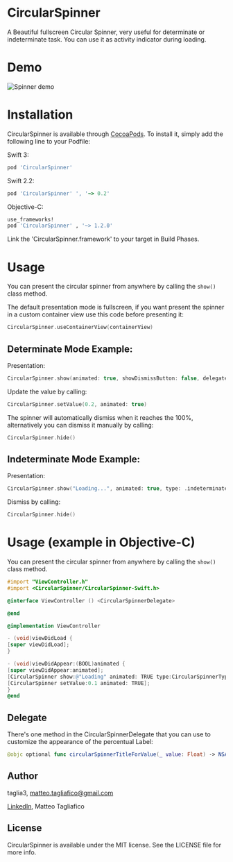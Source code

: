 # CircularSpinner
A Beautiful fullscreen Circular Spinner, very useful for determinate or indeterminate task. You can use it as activity indicator during loading.

# Demo

![Spinner demo](https://raw.githubusercontent.com/taglia3/CircularSpinner/master/Gif/demo.gif)

# Installation

CircularSpinner is available through [CocoaPods](http://cocoapods.org). To install
it, simply add the following line to your Podfile:

Swift 3:

```ruby
pod 'CircularSpinner'
```

Swift 2.2:

```ruby
pod 'CircularSpinner' ', '~> 0.2'
```

Objective-C:

```ruby
use_frameworks!
pod 'CircularSpinner' , '~> 1.2.0'
```

Link the 'CircularSpinner.framework' to your target in Build Phases.


# Usage
You can present the circular spinner from anywhere by calling the `show()` class method.

The default presentation mode is fullscreen, if you want present the spinner in a custom container view use this code before presenting it:

```swift
CircularSpinner.useContainerView(containerView)
```

## Determinate Mode Example:

Presentation:

```swift
CircularSpinner.show(animated: true, showDismissButton: false, delegate: self)
```
Update the value by calling:

```swift
CircularSpinner.setValue(0.2, animated: true)
```

The spinner will automatically dismiss when it reaches the 100%, alternatively you can dismiss it manually by calling:

```swift
CircularSpinner.hide()
```

## Indeterminate Mode Example:

Presentation:

```swift
CircularSpinner.show("Loading...", animated: true, type: .indeterminate)
```
Dismiss by calling:

```swift
CircularSpinner.hide()
```

# Usage (example in Objective-C)
You can present the circular spinner from anywhere by calling the `show()` class method.

```objective-c
#import "ViewController.h"
#import <CircularSpinner/CircularSpinner-Swift.h>

@interface ViewController () <CircularSpinnerDelegate>

@end

@implementation ViewController

- (void)viewDidLoad {
[super viewDidLoad];
}

- (void)viewDidAppear:(BOOL)animated {
[super viewDidAppear:animated];
[CircularSpinner show:@"Loading" animated: TRUE type:CircularSpinnerTypeDeterminate showDismissButton:[NSNumber numberWithBool:TRUE] delegate:self];
[CircularSpinner setValue:0.1 animated: TRUE];
}
@end
```

## Delegate
There's one method in the CircularSpinnerDelegate that you can use to customize the appearance of the percentual Label:

```swift
@objc optional func circularSpinnerTitleForValue(_ value: Float) -> NSAttributedString
```

## Author

taglia3, matteo.tagliafico@gmail.com

[LinkedIn](https://www.linkedin.com/in/matteo-tagliafico-ba6985a3), Matteo Tagliafico

## License

CircularSpinner is available under the MIT license. See the LICENSE file for more info.
